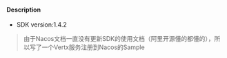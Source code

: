 ####  Description
- SDK version:1.4.2
> 由于Nacos文档一直没有更新SDK的使用文档（阿里开源懂的都懂的），所以写了一个Vertx服务注册到Nacos的Sample

